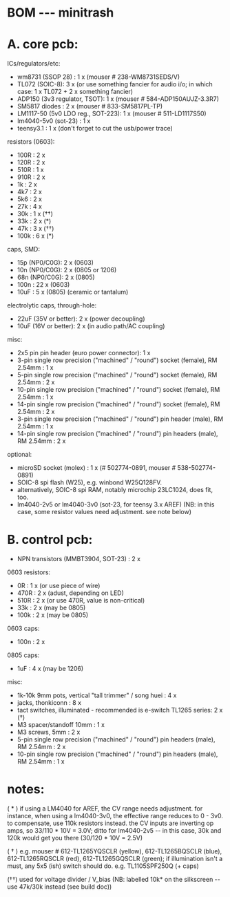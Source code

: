 
BOM --- minitrash
=================



A. core pcb:
=================


ICs/regulators/etc:

- wm8731 (SSOP 28) : 1 x (mouser # 238-WM8731SEDS/V)
- TL072 (SOIC-8): 3 x (or use something fancier for audio i/o; in which case: 1 x TL072 + 2 x something fancier)
- ADP150 (3v3 regulator, TSOT): 1 x (mouser # 584-ADP150AUJZ-3.3R7)
- SM5817 diodes : 2 x (mouser # 833-SM5817PL-TP)
- LM1117-50 (5v0 LDO reg., SOT-223): 1 x (mouser # 511-LD1117S50)
- lm4040-5v0 (sot-23) : 1 x
- teensy3.1 : 1 x (don't forget to cut the usb/power trace)

resistors (0603):

- 100R : 2 x
- 120R : 2 x
- 510R : 1 x
- 910R : 2 x
- 1k   : 2 x
- 4k7  : 2 x
- 5k6  : 2 x
- 27k  : 4 x
- 30k  : 1 x (††)
- 33k  : 2 x (*)
- 47k  : 3 x (††)
- 100k : 6 x (*)

caps, SMD:

- 15p (NP0/C0G): 2 x (0603) 
- 10n (NP0/C0G): 2 x (0805 or 1206)
- 68n (NP0/C0G): 2 x (0805)
- 100n : 22 x (0603) 
- 10uF : 5 x (0805) (ceramic or tantalum)


electrolytic caps, through-hole:

- 22uF (35V or better): 2 x (power decoupling)
- 10uF (16V or better): 2 x (in audio path/AC coupling)


misc:

- 2x5 pin pin header (euro power connector): 1 x
-  3-pin single row precision ("machined" / "round") socket (female), RM 2.54mm : 1 x
-  5-pin single row precision ("machined" / "round") socket (female), RM 2.54mm : 2 x
- 10-pin single row precision ("machined" / "round") socket (female), RM 2.54mm : 1 x
- 14-pin single row precision ("machined" / "round") socket (female), RM 2.54mm : 2 x
-  3-pin single row precision ("machined" / "round") pin header  (male), RM 2.54mm : 1 x
- 14-pin single row precision ("machined" / "round") pin headers (male), RM 2.54mm : 2 x


optional: 

- microSD socket (molex) : 1 x (# 502774-0891, mouser # 538-502774-0891)
- SOIC-8 spi flash (W25), e.g. winbond W25Q128FV.
- alternatively, SOIC-8 spi RAM, notably microchip 23LC1024, does fit, too. 
- lm4040-2v5 or lm4040-3v0 (sot-23, for teensy 3.x AREF) (NB: in this case, some resistor values need adjustment. see note below)


B. control pcb:
=================

- NPN transistors (MMBT3904, SOT-23) : 2 x

0603 resistors:

- 0R   : 1 x (or use piece of wire)
- 470R : 2 x (adust, depending on LED)
- 510R : 2 x (or use 470R, value is non-critical)
- 33k  : 2 x (may be 0805)
- 100k : 2 x (may be 0805)

0603 caps:

- 100n : 2 x

0805 caps: 

- 1uF  : 4 x (may be 1206)

misc: 

- 1k-10k 9mm pots, vertical "tall trimmer" / song huei : 4 x 
- jacks, thonkiconn : 8 x
- tact switches, illuminated - recommended is e-switch TL1265 series: 2 x (†)
- M3 spacer/standoff 10mm : 1 x
- M3 screws, 5mm : 2 x
-  5-pin single row precision ("machined" / "round") pin headers (male), RM 2.54mm : 2 x
- 10-pin single row precision ("machined" / "round") pin headers (male), RM 2.54mm : 1 x

notes:
=================

( * ) if using a LM4040 for AREF, the CV range needs adjustment. for instance, when using a lm4040-3v0, the effective range reduces to 0 - 3v0. to compensate, use 110k resistors instead. the CV inputs are inverting op amps, so 33/110 * 10V = 3.0V; ditto for lm4040-2v5 -- in this case, 30k and 120k would get you there (30/120 * 10V = 2.5V)

( † ) e.g. mouser # 612-TL1265YQSCLR (yellow), 612-TL1265BQSCLR (blue), 612-TL1265RQSCLR (red), 612-TL1265GQSCLR (green); if illumination isn't a must, any 5x5 (ish) switch should do. e.g. TL1105SPF250Q (+ caps)

(††) used for voltage divider / V_bias (NB: labelled 10k* on the silkscreen -- use 47k/30k instead (see build doc))
